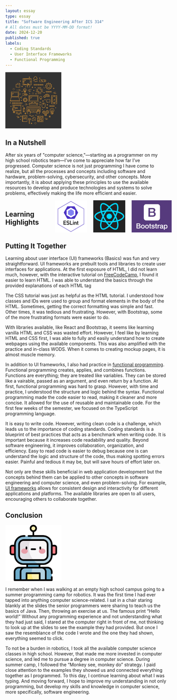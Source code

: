 ```yaml
---
layout: essay
type: essay
title: "Software Engineering After ICS 314"
# All dates must be YYYY-MM-DD format!
date: 2024-12-20
published: true
labels:
  - Coding Standards
  - User Interface Frameworks
  - Functional Programming
---
```


<img width="175px" class="rounded float-start pe-4" src="../img/reflection/cs.jpg">

## In a Nutshell
After six years of "computer science,"—starting as a programmer on my high school robotics team—I’ve come to appreciate how far I’ve progressed. Computer science is not just programming I have come to realize, but all the processes and concepts including software and hardware, problem-solving, cybersecurity, and other concepts. More importantly, it is about applying these principles to use the available resources to develop and produce technologies and systems to solve problems, effectively making the life more efficient and easier.


<div style="display: flex; align-items: center;">
  <h2>Learning Highlights</h2>

  <img alt="ESLint" src="../img/e28_coding-standards-reflection/eslint.png" height="100px" style="padding-left: 50px; padding-right: 20px;" />
  <img alt="React Icon" src="../img/reflection/react.png" height="100px" style="padding-right: 20px;" />
  <img alt="Bootstrap Icon" src="../img/e37_ui-frameworks/bootstrap-logo.png" height="100px" style="padding-right: 20px;" />
</div>

## Putting It Together

Learning about user interface (UI) frameworks (Basics) was fun and very straightforward. UI frameworks are prebuilt tools and libraries to create user interfaces for applications. At the first exposure of HTML, I did not learn much, however, with the interactive tutorial on <a href="https://www.freecodecamp.org/learn/responsive-web-design/">FreeCodeCamp</a>, I found it easier to learn HTML. I was able to understand the basics through the provided explanations of each HTML tag

The CSS tutorial was just as helpful as the HTML tutorial. I understood how classes and IDs were used to group and format elements in the body of the HTML. Sometimes, getting the correct formatting was simple and fast. Other times, it was tedious and frustrating. However, with Bootstrap, some of the more frustrating formats were easier to do. 

With libraries available, like React and Bootstrap, it seems like learning vanilla HTML and CSS was wasted effort. However, I feel like by learning HTML and CSS first, I was able to fully and easily understand how to create webpages using the available components. This was also amplified with the practice and in-class WODS. When it comes to creating mockup pages, it is almost muscle memory.

In addition to UI frameworks, I also had practice in <a href="https://www.telerik.com/blogs/functional-programming-typescript">functional programming</a>. Functional programming creates, applies, and combines functions. Functions are everything; they are treated like variables. They can be stored like a vairable, passed as an argument, and even return by a function. At first, functional programming was hard to grasp. However, with time and practice, I understood the structure and logic behind the syntax. Functional programming made the code easier to read, making it cleaner and more concise. It allowed for the use of reusable and maintainable code. For the first few weeks of the semester, we focused on the TypeScript programming language.

It is easy to write code. However, writing clean code is a challenge, which leads us to the importance of coding standards. Coding standards is a blueprint of best practices that acts as a benchmark when writing code. It is important because it increases code readability and quality. Beyond software engineering, it improves collaboration, organization, and efficiency. Easy to read code is easier to debug because one is can understand the logic and structure of the code, thus making spotting errors easier. Painful and tedious it may be, but will save hours of effort later on.

Not only are these skills beneficial in web application development but the concepts behind them can be applied to other concepts in software engineering and computer science, and even problem-solving. For example, <a href="https://www.profoundlogic.com/blog/benefits-of-frameworks/">UI frameworks</a> allows for consistent design and interactivity for different applications and platforms. The available libraries are open to all users, encouraging others to collaborate together.

## Conclusion

<img width="175px" class="rounded float-start pe-4" src="../img/reflection/robot.png">

I remember when I was walking at an empty high school campus going to a summer programming camp for robotics. It was the first time I had ever tapped into anything computer science-related. I sat in a chair staring blankly at the slides the senior programmers were sharing to teach us the basics of Java. Then, throwing an exercise at us. The famous print “Hello world!” Without any programming experience and not understanding what they had just said, I stared at the computer right in front of me, not thinking to look up at the slides to see the example they had provided. But once I saw the resemblance of the code I wrote and the one they had shown, everything seemed to click.

To not be a burden in robotics, I took all the available computer science classes in high school. However, that made me more invested in computer science, and led me to pursue a degree in computer science. During summer camp, I followed the “Monkey see, monkey do” strategy. I paid close attention to the examples they showed us and connected everything together as I programmed. To this day, I continue learning about what I was typing. And moving forward, I hope to improve my understanding in not only programming, but develop my skills and knowledge in computer science, more specifically, software engineering.